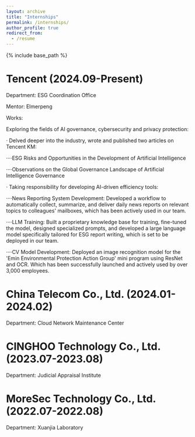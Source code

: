 ```yaml
---
layout: archive
title: "Internships"
permalink: /internships/
author_profile: true
redirect_from:
  - /resume
---
```


{% include base_path %}

Tencent (2024.09-Present)
======
Department: ESG Coordination Office

Mentor: Elmerpeng

Works:

Exploring the fields of AI governance, cybersecurity and privacy protection:

· Delved deeper into the industry, wrote and published two articles on Tencent KM:

····ESG Risks and Opportunities in the Development of Artificial Intelligence

····Observations on the Global Governance Landscape of Artificial Intelligence Governance

· Taking responsibility for developing AI-driven efficiency tools:

····News Reporting System Development: Developed a workflow to automatically collect, summarize, and deliver daily news reports on relevant topics to colleagues' mailboxes, which has been actively used in our team.

····LLM Training: Built a proprietary knowledge base for training, fine-tuned the model, designed specialized prompts, and developed a large language model specifically tailored for ESG report writing, which is set to be deployed in our team.

····CV Model Development: Deployed an image recognition model for the 'Emin Environmental Protection Action Group' mini program using ResNet and OCR. Which has been successfully launched and actively used by over 3,000 employees.

China Telecom Co., Ltd. (2024.01-2024.02)
======
Department: Cloud Network Maintenance Center

CINGHOO Technology Co., Ltd. (2023.07-2023.08)
======
Department: Judicial Appraisal Institute

MoreSec Technology Co., Ltd. (2022.07-2022.08)
======
Department: Xuanjia Laboratory
